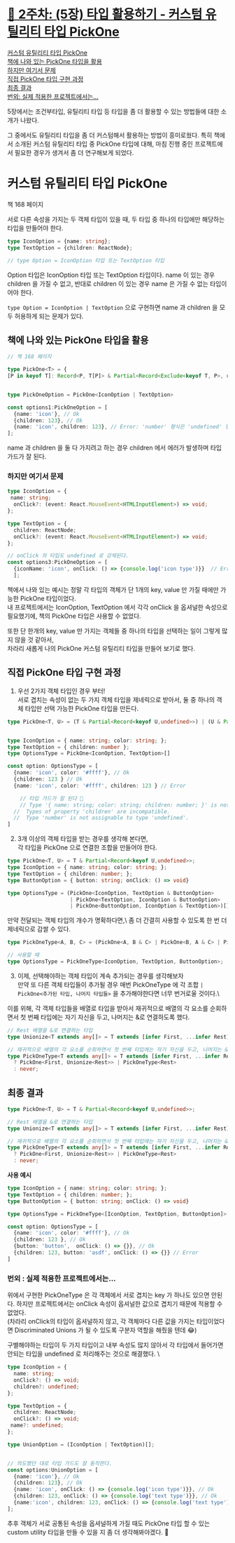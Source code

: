 # [🔗 2주차: (5장) 타입 활용하기 - 커스텀 유틸리티 타입 PickOne](https://velog.io/@iberis/14장-객체-타입-타입-확장-타입-좁히기)

[커스텀 유틸리티 타입 PickOne](#커스텀-유틸리티-타입-PickOne)\
[책에 나와 있는 PickOne 타입을 활용](#책에-나와-있는-PickOne-타입을-활용)\
[하지만 여기서 문제](#하지만-여기서-문제)\
[직접 PickOne 타입 구현 과정](#직접-PickOne-타입-구현-과정)\
[최종 결과](#최종-결과)\
[번외: 실제 적용한 프로젝트에서는...](#번외-:-실제-적용한-프로젝트에서는...)

5장에서는 조건부타입, 유틸리티 타입 등 타입을 좀 더 활용할 수 있는 방법들에 대한 소개가 나왔다. 

그 중에서도 유틸리티 타입을 좀 더 커스텀해서 활용하는 방법이 흥미로웠다.
특히 책에서 소개된 커스텀 유틸리티 타입 중 PickOne 타입에 대해, 마침 진행 중인 프로젝트에서 필요한 경우가 생겨서 좀 더 연구해보게 되었다.

# 커스텀 유틸리티 타입 PickOne
책 168 페이지

서로 다른 속성을 가지는 두 객체 타입이 있을 때, 두 타입 중 하나의 타입에만 해당하는 타입을 만들어야 한다.
```ts
type IconOption = {name: string};
type TextOption = {children: ReactNode};

// type Option = IconOption 타입 또는 TextOption 타입
```
Option 타입은 IconOption 타입 또는 TextOption 타입이다.
name 이 있는 경우 children 을 가질 수 없고, 반대로 children 이 있는 경우 name 은 가질 수 없는 타입이어야 한다.

`type Option = IconOption | TextOption` 으로 구현하면 name 과 children 을 모두 허용하게 되는 문제가 있다.

## 책에 나와 있는 PickOne 타입을 활용
```ts
// 책 168 페이지

type PickOne<T> = {
[P in keyof T]: Record<P, T[P]> & Partial<Record<Exclude<keyof T, P>, undefined>> }[keyof T];


type PickOneOption = PickOne<IconOption | TextOption>

const options1:PickOneOption = [
  {name: 'icon'}, // Ok
  {children: 123}, // Ok
  {name: 'icon', children: 123}, // Error: 'number' 형식은 'undefined' 형식에 할당할 수 없습니다.ts(2322)
];
```
name 과 children 을 둘 다 가지려고 하는 경우 children 에서 에러가 발생하며 타입 가드가 잘 된다.


### 하지만 여기서 문제
```ts
type IconOption = {
 name: string;
  onClick?: (event: React.MouseEvent<HTMLInputElement>) => void;
};

type TextOption = {
  children: ReactNode;
  onClick?: (event: React.MouseEvent<HTMLInputElement>) => void;
};

// onClick 의 타입도 undefined 로 강제된다.
const options3:PickOneOption = [
  {iconName: 'icon', onClick: () => {console.log('icon type')}}  // Error: '() => void' 형식은 'undefined' 형식에 할당할 수 없습니다.
  ];
```

책에서 나와 있는 예시는 정말 각 타입의 객체가 단 1개의 key, value 만 가질 때에만 가능한 PickOne 타입이었다.\
내 프로젝트에서는 IconOption, TextOption 에서 각각 onClick 을 옵셔널한 속성으로 필요했기에, 책의 PickOne 타입은 사용할 수 없었다.

또한 단 한개의 key, value 만 가지는 객체들 중 하나의 타입을 선택하는 일이 그렇게 많지 않을 것 같아서, \
차라리 새롭게 나의 PickOne 커스텀 유틸리티 타입을 만들어 보기로 했다.

## 직접 PickOne 타입 구현 과정

1. 우선 2가지 객체 타입인 경우 부터!\
서로 겹치는 속성이 없는 두 가지 객체 타입을 제네릭으로 받아서, 둘 중 하나의 객체 타입만 선택 가능한 PickOne 타입을 만든다.
```ts
type PickOne<T, U> = (T & Partial<Record<keyof U,undefined>>) | (U & Partial<Record<keyof T, undefined>>);


type IconOption = { name: string; color: string; };
type TextOption = { children: number };
type OptionsType = PickOne<IconOption, TextOption>[]

const option: OptionsType = [
  {name: 'icon', color: '#ffff'}, // Ok
  {children: 123 } // Ok
  {name: 'icon', color: '#ffff', children: 123 } // Error

    // 타입 가드가 잘 된다 🙂
    // Type '{ name: string; color: string; children: number; }' is not assignable to type 'PickOne<IconOption, TextOption> | PickOne<TextOption, IconOption>'.
  //  Types of property 'children' are incompatible.
  //  Type 'number' is not assignable to type 'undefined'.
]
```
2. 3개 이상의 객체 타입을 받는 경우를 생각해 본다면,\
각 타입을 PickOne 으로 연결한 조합을 만들어야 한다.
```ts
type PickOne<T, U> = T & Partial<Record<keyof U,undefined>>;
type IconOption = { name: string; color: string; };
type TextOption = { children: number; };
type ButtonOption = { button: string; onClick: () => void}

type OptionsType = (PickOne<IconOption, TextOption & ButtonOption> 
                    | PickOne<TextOption, IconOption & ButtonOption> 
                    | PickOne<ButtonOption, IconOption & TextOption>)[];
```
만약 전달되는 객체 타입의 개수가 명확하다면,\ 
좀 더 간결히 사용할 수 있도록 한 번 더 제네릭으로 감쌀 수 있다.
```ts
type PickOneType<A, B, C> = (PickOne<A, B & C> | PickOne<B, A & C> | PickOne<C, A & A>)[];

// 사용할 때
type OptionsType = PickOneType<IconOption, TextOption, ButtonOption>;
```

3. 이제, 선택해야하는 객체 타입이 계속 추가되는 경우를 생각해보자\
만약 또 다른 객체 타입들이 추가될 경우 매번 PickOneType 에 각 조합 `| PickOne<추가된 타입, 나머지 타입들>` 을 추가해야한다면 너무 번거로울 것이다.\

이를 위해, 각 객체 타입들을 배열로 타입을 받아서 재귀적으로 배열의 각 요소를 순회하면서 첫 번째 타입에는 자기 자신을 두고, 나머지는 &로 연결하도록 했다.

```ts
// Rest 배열을 &로 연결하는 타입
type Unionize<T extends any[]> = T extends [infer First, ...infer Rest] ? First & Unionize<Rest> : {};

// 재귀적으로 배열의 각 요소를 순회하면서 첫 번째 타입에는 자기 자신을 두고, 나머지는 &로 연결
type PickOneType<T extends any[]> = T extends [infer First, ...infer Rest]
  ? PickOne<First, Unionize<Rest>> | PickOneType<Rest>
  : never;
```

## 최종 결과
```ts
type PickOne<T, U> = T & Partial<Record<keyof U,undefined>>;

// Rest 배열을 &로 연결하는 타입
type Unionize<T extends any[]> = T extends [infer First, ...infer Rest] ? First & Unionize<Rest> : {};

// 재귀적으로 배열의 각 요소를 순회하면서 첫 번째 타입에는 자기 자신을 두고, 나머지는 &로 연결
type PickOneType<T extends any[]> = T extends [infer First, ...infer Rest]
  ? PickOne<First, Unionize<Rest>> | PickOneType<Rest>
  : never;
```
**사용 예시**
```ts
type IconOption = { name: string; color: string; };
type TextOption = { children: number; };
type ButtonOption = { button: string; onClick: () => void}

type OptionsType = PickOneType<[IconOption, TextOption, ButtonOption]>[];

const option: OptionsType = [
  {name: 'icon', color: '#ffff'}, // Ok
  {children: 123 }, // Ok
  {button: 'button',  onClick: () => {}}, // Ok
  {children: 123, button: 'asdf', onClick: () => {}} // Error
]
```

### 번외 : 실제 적용한 프로젝트에서는...
위에서 구현한 PickOneType 은 각 객체에서 서로 겹치는 key 가 하나도 있으면 안된다.
하지만 프로젝트에서는 onClick 속성이 옵셔널한 값으로 겹치기 때문에 적용할 수 없었다.\
(차라리 onClick의 타입이 옵셔널하지 않고, 각 객체마다 다른 값을 가지는 타입이었다면 Discriminated Unions 가 될 수 있도록 구분자 역할을 해줬을 텐데 😂)

구별해야하는 타입이 두 가지 타입이고 내부 속성도 많지 않아서 각 타입에서 들어가면 안되는 타입을 undefined 로 처리해주는 것으로 해결했다. \

```ts
type IconOption = {
  name: string;
  onClick?: () => void;
  children?: undefined;
};

type TextOption = {
  children: ReactNode;
  onClick?: () => void;
 name?: undefined;
};

type UnionOption = (IconOption | TextOption)[];


// 의도했던 대로 타입 가드도 잘 동작한다.
const options:UnionOption = [
  {name: 'icon'}, // Ok
  {children: 123}, // Ok
  {name: 'icon', onClick: () => {console.log('icon type')}}, // Ok
  {children: 123, onClick: () => {console.log('text type')}}, // Ok
  {name:'icon', children: 123, onClick: () => {console.log('text type')}} // Error
]; 
```

추후 객체가 서로 공통된 속성을 옵셔널하게 가질 때도 PickOne 타입 할 수 있는 custom utility 타입을 만들 수 있을 지 좀 더 생각해봐야겠다. 🤔
